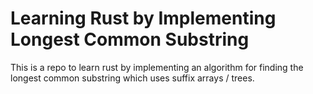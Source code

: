 # Learning Rust by Implementing Longest Common Substring

This is a repo to learn rust by implementing an algorithm for finding the longest common substring which uses suffix arrays / trees.
